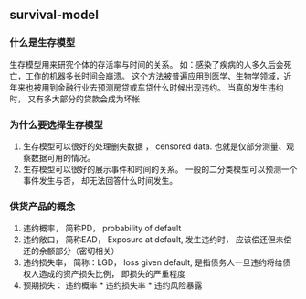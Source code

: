## survival-model
### 什么是生存模型
生存模型用来研究个体的存活率与时间的关系。 如：感染了疾病的人多久后会死亡，工作的机器多长时间会崩溃。 这个方法被普遍应用到医学、生物学领域，近年来也被用到金融行业去预测房贷或车贷什么时候出现违约。 当真的发生违约时， 又有多大部分的贷款会成为坏帐

### 为什么要选择生存模型
1. 生存模型可以很好的处理删失数据 ， censored data. 也就是仅部分测量、观察数据可用的情况。
2. 生存模型可以很好的展示事件和时间的关系。 一般的二分类模型可以预测一个事件发生与否， 却无法回答什么时间发生。

### 供货产品的概念
1. 违约概率， 简称PD， probability of default
2. 违约敞口， 简称EAD， Exposure at default, 发生违约时， 应该偿还但未偿还的余额部分（密切相关）
3. 违约损失率， 简称：LGD， loss given default, 是指债务人一旦违约将给债权人造成的资产损失比例， 即损失的严重程度
4. 预期损失： 违约概率 * 违约损失率 * 违约风险暴露

